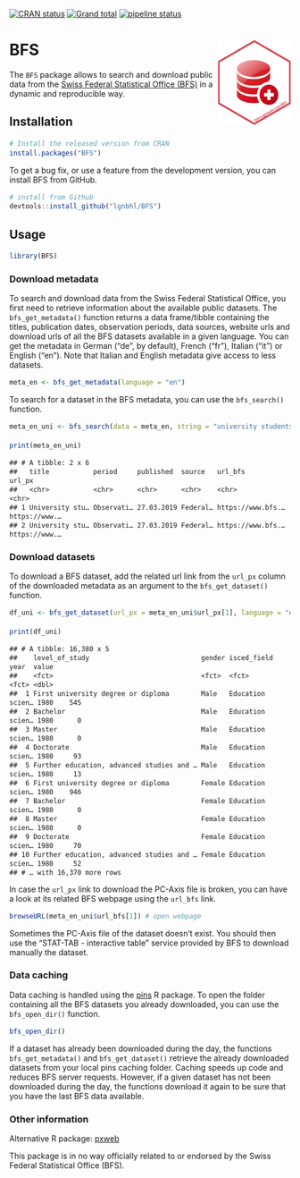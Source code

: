 <!-- badges: start -->
[![CRAN
status](https://www.r-pkg.org/badges/version/BFS)](https://CRAN.R-project.org/package=BFS)
[![Grand
total](http://cranlogs.r-pkg.org/badges/grand-total/BFS)](https://cran.r-project.org/package=BFS)
[![pipeline
status](https://gitlab.com/lgnbhl/BFS/badges/master/pipeline.svg)](https://gitlab.com/lgnbhl/BFS/pipelines)
<!-- badges: end -->

BFS <img src="man/figures/logo.png" align="right" />
====================================================

The `BFS` package allows to search and download public data from the
<a href="https://www.bfs.admin.ch/bfs/en/home/statistics/catalogues-databases/data.html" target="_blank">Swiss Federal Statistical Office (BFS)</a>
in a dynamic and reproducible way.

Installation
------------

``` r
# Install the released version from CRAN
install.packages("BFS")
```

To get a bug fix, or use a feature from the development version, you can
install BFS from GitHub.

``` r
# install from Github
devtools::install_github("lgnbhl/BFS")
```

Usage
-----

``` r
library(BFS)
```

### Download metadata

To search and download data from the Swiss Federal Statistical Office,
you first need to retrieve information about the available public
datasets. The `bfs_get_metadata()` function returns a data frame/tibble
containing the titles, publication dates, observation periods, data
sources, website urls and download urls of all the BFS datasets
available in a given language. You can get the metadata in German (“de”,
by default), French (“fr”), Italian (“it”) or English (“en”). Note that
Italian and English metadata give access to less datasets.

``` r
meta_en <- bfs_get_metadata(language = "en")
```

To search for a dataset in the BFS metadata, you can use the
`bfs_search()` function.

``` r
meta_en_uni <- bfs_search(data = meta_en, string = "university students")

print(meta_en_uni)
```

    ## # A tibble: 2 x 6
    ##   title           period     published  source   url_bfs           url_px       
    ##   <chr>           <chr>      <chr>      <chr>    <chr>             <chr>        
    ## 1 University stu… Observati… 27.03.2019 Federal… https://www.bfs.… https://www.…
    ## 2 University stu… Observati… 27.03.2019 Federal… https://www.bfs.… https://www.…

### Download datasets

To download a BFS dataset, add the related url link from the `url_px`
column of the downloaded metadata as an argument to the
`bfs_get_dataset()` function.

``` r
df_uni <- bfs_get_dataset(url_px = meta_en_uni$url_px[1], language = "en")

print(df_uni)
```

    ## # A tibble: 16,380 x 5
    ##    level_of_study                            gender isced_field      year  value
    ##    <fct>                                     <fct>  <fct>            <fct> <dbl>
    ##  1 First university degree or diploma        Male   Education scien… 1980    545
    ##  2 Bachelor                                  Male   Education scien… 1980      0
    ##  3 Master                                    Male   Education scien… 1980      0
    ##  4 Doctorate                                 Male   Education scien… 1980     93
    ##  5 Further education, advanced studies and … Male   Education scien… 1980     13
    ##  6 First university degree or diploma        Female Education scien… 1980    946
    ##  7 Bachelor                                  Female Education scien… 1980      0
    ##  8 Master                                    Female Education scien… 1980      0
    ##  9 Doctorate                                 Female Education scien… 1980     70
    ## 10 Further education, advanced studies and … Female Education scien… 1980     52
    ## # … with 16,370 more rows

In case the `url_px` link to download the PC-Axis file is broken, you
can have a look at its related BFS webpage using the `url_bfs` link.

``` r
browseURL(meta_en_uni$url_bfs[1]) # open webpage
```

Sometimes the PC-Axis file of the dataset doesn’t exist. You should then
use the “STAT-TAB - interactive table” service provided by BFS to
download manually the dataset.

### Data caching

Data caching is handled using the [pins](https://pins.rstudio.com/) R
package. To open the folder containing all the BFS datasets you already
downloaded, you can use the `bfs_open_dir()` function.

``` r
bfs_open_dir()
```

If a dataset has already been downloaded during the day, the functions
`bfs_get_metadata()` and `bfs_get_dataset()` retrieve the already
downloaded datasets from your local pins caching folder. Caching speeds
up code and reduces BFS server requests. However, if a given dataset has
not been downloaded during the day, the functions download it again to
be sure that you have the last BFS data available.

### Other information

Alternative R package:
<a href="https://github.com/rOpenGov/pxweb" target="_blank">pxweb</a>

This package is in no way officially related to or endorsed by the Swiss
Federal Statistical Office (BFS).
